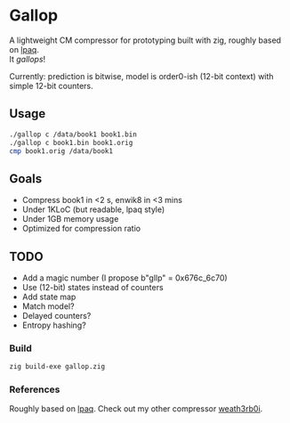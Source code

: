 # Gallop

A lightweight CM compressor for prototyping built with zig, roughly based on [lpaq](http://mattmahoney.net/dc/#lpaq).  
It *gallops*!

Currently: prediction is bitwise, model is order0-ish (12-bit context) with simple 12-bit counters.

## Usage

```bash
./gallop c /data/book1 book1.bin
./gallop c book1.bin book1.orig
cmp book1.orig /data/book1
```

## Goals

- Compress book1 in <2 s, enwik8 in <3 mins
- Under 1KLoC (but readable, lpaq style)
- Under 1GB memory usage
- Optimized for compression ratio

## TODO

- Add a magic number (I propose b"gllp" = 0x676c_6c70)
- Use (12-bit) states instead of counters
- Add state map
- Match model?
- Delayed counters?
- Entropy hashing?

### Build

```bash
zig build-exe gallop.zig
```

### References

Roughly based on [lpaq](http://mattmahoney.net/dc/#lpaq).
Check out my other compressor [weath3rb0i](https://github.com/Mitiko/weath3rb0i).

